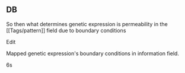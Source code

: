 ## DB

So then what determines genetic expression is permeability in the [[Tags/pattern]] field due to boundary conditions

Edit

Mapped genetic expression's boundary conditions in information field.

6s
